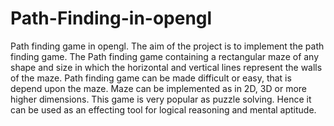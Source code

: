 # Path-Finding-in-opengl
Path finding game in opengl.
The aim of the project is to implement the path finding game. The Path finding game containing a rectangular maze of any shape and size in which the horizontal and vertical lines represent the walls of the maze. Path finding game can be made difficult or easy, that is depend upon the maze. Maze can be implemented as in 2D, 3D or more higher dimensions. 
This game is very popular as puzzle solving. Hence it can be used as an effecting tool for logical reasoning and mental aptitude.
